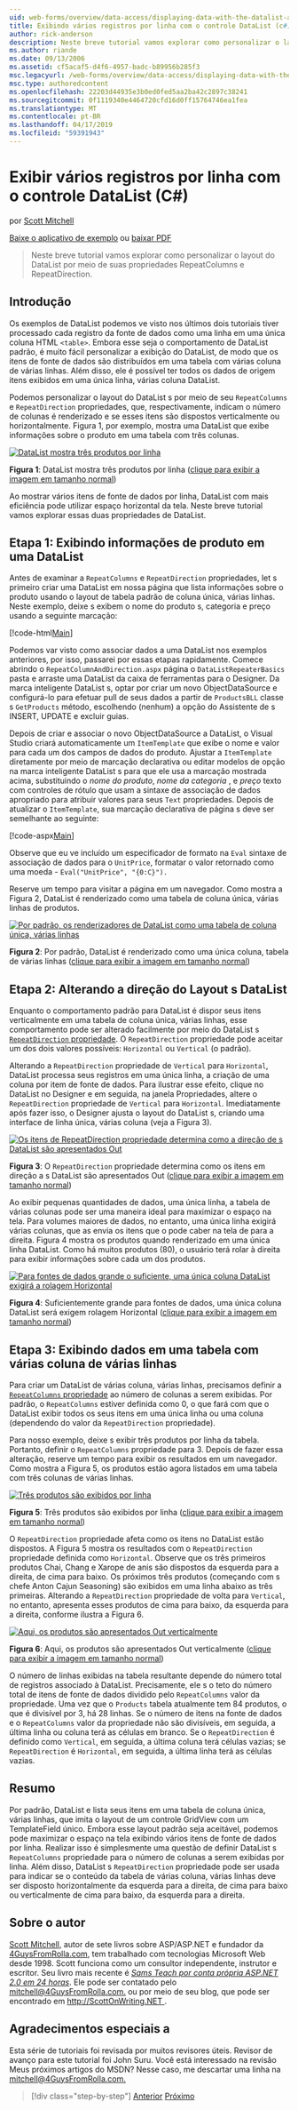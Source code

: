 ```yaml
---
uid: web-forms/overview/data-access/displaying-data-with-the-datalist-and-repeater/showing-multiple-records-per-row-with-the-datalist-control-cs
title: Exibindo vários registros por linha com o controle DataList (c#) | Microsoft Docs
author: rick-anderson
description: Neste breve tutorial vamos explorar como personalizar o layout do DataList por meio de suas propriedades RepeatColumns e RepeatDirection.
ms.author: riande
ms.date: 09/13/2006
ms.assetid: cf5acaf5-d4f6-4957-badc-b89956b285f3
msc.legacyurl: /web-forms/overview/data-access/displaying-data-with-the-datalist-and-repeater/showing-multiple-records-per-row-with-the-datalist-control-cs
msc.type: authoredcontent
ms.openlocfilehash: 22203d44935e3b0ed0fed5aa2ba42c2897c38241
ms.sourcegitcommit: 0f1119340e4464720cfd16d0ff15764746ea1fea
ms.translationtype: MT
ms.contentlocale: pt-BR
ms.lasthandoff: 04/17/2019
ms.locfileid: "59391943"
---
```

# <a name="showing-multiple-records-per-row-with-the-datalist-control-c"></a>Exibir vários registros por linha com o controle DataList (C#)

por [Scott Mitchell](https://twitter.com/ScottOnWriting)

[Baixe o aplicativo de exemplo](http://download.microsoft.com/download/9/c/1/9c1d03ee-29ba-4d58-aa1a-f201dcc822ea/ASPNET_Data_Tutorial_31_CS.exe) ou [baixar PDF](showing-multiple-records-per-row-with-the-datalist-control-cs/_static/datatutorial31cs1.pdf)

> Neste breve tutorial vamos explorar como personalizar o layout do DataList por meio de suas propriedades RepeatColumns e RepeatDirection.


## <a name="introduction"></a>Introdução

Os exemplos de DataList podemos ve visto nos últimos dois tutoriais tiver processado cada registro da fonte de dados como uma linha em uma única coluna HTML `<table>`. Embora esse seja o comportamento de DataList padrão, é muito fácil personalizar a exibição do DataList, de modo que os itens de fonte de dados são distribuídos em uma tabela com várias coluna de várias linhas. Além disso, ele é possível ter todos os dados de origem itens exibidos em uma única linha, várias coluna DataList.

Podemos personalizar o layout do DataList s por meio de seu `RepeatColumns` e `RepeatDirection` propriedades, que, respectivamente, indicam o número de colunas é renderizado e se esses itens são dispostos verticalmente ou horizontalmente. Figura 1, por exemplo, mostra uma DataList que exibe informações sobre o produto em uma tabela com três colunas.


[![DataList mostra três produtos por linha](showing-multiple-records-per-row-with-the-datalist-control-cs/_static/image2.png)](showing-multiple-records-per-row-with-the-datalist-control-cs/_static/image1.png)

**Figura 1**: DataList mostra três produtos por linha ([clique para exibir a imagem em tamanho normal](showing-multiple-records-per-row-with-the-datalist-control-cs/_static/image3.png))


Ao mostrar vários itens de fonte de dados por linha, DataList com mais eficiência pode utilizar espaço horizontal da tela. Neste breve tutorial vamos explorar essas duas propriedades de DataList.

## <a name="step-1-displaying-product-information-in-a-datalist"></a>Etapa 1: Exibindo informações de produto em uma DataList

Antes de examinar a `RepeatColumns` e `RepeatDirection` propriedades, let s primeiro criar uma DataList em nossa página que lista informações sobre o produto usando o layout de tabela padrão de coluna única, várias linhas. Neste exemplo, deixe s exibem o nome do produto s, categoria e preço usando a seguinte marcação:


[!code-html[Main](showing-multiple-records-per-row-with-the-datalist-control-cs/samples/sample1.html)]

Podemos var visto como associar dados a uma DataList nos exemplos anteriores, por isso, passarei por essas etapas rapidamente. Comece abrindo o `RepeatColumnAndDirection.aspx` página o `DataListRepeaterBasics` pasta e arraste uma DataList da caixa de ferramentas para o Designer. Da marca inteligente DataList s, optar por criar um novo ObjectDataSource e configurá-lo para efetuar pull de seus dados a partir de `ProductsBLL` classe s `GetProducts` método, escolhendo (nenhum) a opção do Assistente de s INSERT, UPDATE e excluir guias.

Depois de criar e associar o novo ObjectDataSource a DataList, o Visual Studio criará automaticamente um `ItemTemplate` que exibe o nome e valor para cada um dos campos de dados do produto. Ajustar a `ItemTemplate` diretamente por meio de marcação declarativa ou editar modelos de opção na marca inteligente DataList s para que ele usa a marcação mostrada acima, substituindo o *nome do produto*, *nome da categoria* , e *preço* texto com controles de rótulo que usam a sintaxe de associação de dados apropriado para atribuir valores para seus `Text` propriedades. Depois de atualizar o `ItemTemplate`, sua marcação declarativa de página s deve ser semelhante ao seguinte:


[!code-aspx[Main](showing-multiple-records-per-row-with-the-datalist-control-cs/samples/sample2.aspx)]

Observe que eu ve incluído um especificador de formato na `Eval` sintaxe de associação de dados para o `UnitPrice`, formatar o valor retornado como uma moeda - `Eval("UnitPrice", "{0:C}").`

Reserve um tempo para visitar a página em um navegador. Como mostra a Figura 2, DataList é renderizado como uma tabela de coluna única, várias linhas de produtos.


[![Por padrão, os renderizadores de DataList como uma tabela de coluna única, várias linhas](showing-multiple-records-per-row-with-the-datalist-control-cs/_static/image5.png)](showing-multiple-records-per-row-with-the-datalist-control-cs/_static/image4.png)

**Figura 2**: Por padrão, DataList é renderizado como uma única coluna, tabela de várias linhas ([clique para exibir a imagem em tamanho normal](showing-multiple-records-per-row-with-the-datalist-control-cs/_static/image6.png))


## <a name="step-2-changing-the-datalist-s-layout-direction"></a>Etapa 2: Alterando a direção do Layout s DataList

Enquanto o comportamento padrão para DataList é dispor seus itens verticalmente em uma tabela de coluna única, várias linhas, esse comportamento pode ser alterado facilmente por meio do DataList s [ `RepeatDirection` propriedade](https://msdn.microsoft.com/system.web.ui.webcontrols.datalist.repeatdirection.aspx). O `RepeatDirection` propriedade pode aceitar um dos dois valores possíveis: `Horizontal` ou `Vertical` (o padrão).

Alterando a `RepeatDirection` propriedade de `Vertical` para `Horizontal`, DataList processa seus registros em uma única linha, a criação de uma coluna por item de fonte de dados. Para ilustrar esse efeito, clique no DataList no Designer e em seguida, na janela Propriedades, altere o `RepeatDirection` propriedade de `Vertical` para `Horizontal`. Imediatamente após fazer isso, o Designer ajusta o layout do DataList s, criando uma interface de linha única, várias coluna (veja a Figura 3).


[![Os itens de RepeatDirection propriedade determina como a direção de s DataList são apresentados Out](showing-multiple-records-per-row-with-the-datalist-control-cs/_static/image8.png)](showing-multiple-records-per-row-with-the-datalist-control-cs/_static/image7.png)

**Figura 3**: O `RepeatDirection` propriedade determina como os itens em direção a s DataList são apresentados Out ([clique para exibir a imagem em tamanho normal](showing-multiple-records-per-row-with-the-datalist-control-cs/_static/image9.png))


Ao exibir pequenas quantidades de dados, uma única linha, a tabela de várias colunas pode ser uma maneira ideal para maximizar o espaço na tela. Para volumes maiores de dados, no entanto, uma única linha exigirá várias colunas, que as envia os itens que o pode caber na tela de para a direita. Figura 4 mostra os produtos quando renderizado em uma única linha DataList. Como há muitos produtos (80), o usuário terá rolar à direita para exibir informações sobre cada um dos produtos.


[![Para fontes de dados grande o suficiente, uma única coluna DataList exigirá a rolagem Horizontal](showing-multiple-records-per-row-with-the-datalist-control-cs/_static/image11.png)](showing-multiple-records-per-row-with-the-datalist-control-cs/_static/image10.png)

**Figura 4**: Suficientemente grande para fontes de dados, uma única coluna DataList será exigem rolagem Horizontal ([clique para exibir a imagem em tamanho normal](showing-multiple-records-per-row-with-the-datalist-control-cs/_static/image12.png))


## <a name="step-3-displaying-data-in-a-multi-column-multi-row-table"></a>Etapa 3: Exibindo dados em uma tabela com várias coluna de várias linhas

Para criar um DataList de várias coluna, várias linhas, precisamos definir a [ `RepeatColumns` propriedade](https://msdn.microsoft.com/system.web.ui.webcontrols.datalist.repeatcolumns.aspx) ao número de colunas a serem exibidas. Por padrão, o `RepeatColumns` estiver definida como 0, o que fará com que o DataList exibir todos os seus itens em uma única linha ou uma coluna (dependendo do valor da `RepeatDirection` propriedade).

Para nosso exemplo, deixe s exibir três produtos por linha da tabela. Portanto, definir o `RepeatColumns` propriedade para 3. Depois de fazer essa alteração, reserve um tempo para exibir os resultados em um navegador. Como mostra a Figura 5, os produtos estão agora listados em uma tabela com três colunas de várias linhas.


[![Três produtos são exibidos por linha](showing-multiple-records-per-row-with-the-datalist-control-cs/_static/image14.png)](showing-multiple-records-per-row-with-the-datalist-control-cs/_static/image13.png)

**Figura 5**: Três produtos são exibidos por linha ([clique para exibir a imagem em tamanho normal](showing-multiple-records-per-row-with-the-datalist-control-cs/_static/image15.png))


O `RepeatDirection` propriedade afeta como os itens no DataList estão dispostos. A Figura 5 mostra os resultados com o `RepeatDirection` propriedade definida como `Horizontal`. Observe que os três primeiros produtos Chai, Chang e Xarope de anis são dispostos da esquerda para a direita, de cima para baixo. Os próximos três produtos (começando com s chefe Anton Cajun Seasoning) são exibidos em uma linha abaixo as três primeiras. Alterando a `RepeatDirection` propriedade de volta para `Vertical`, no entanto, apresenta esses produtos de cima para baixo, da esquerda para a direita, conforme ilustra a Figura 6.


[![Aqui, os produtos são apresentados Out verticalmente](showing-multiple-records-per-row-with-the-datalist-control-cs/_static/image17.png)](showing-multiple-records-per-row-with-the-datalist-control-cs/_static/image16.png)

**Figura 6**: Aqui, os produtos são apresentados Out verticalmente ([clique para exibir a imagem em tamanho normal](showing-multiple-records-per-row-with-the-datalist-control-cs/_static/image18.png))


O número de linhas exibidas na tabela resultante depende do número total de registros associado à DataList. Precisamente, ele s o teto do número total de itens de fonte de dados dividido pelo `RepeatColumns` valor da propriedade. Uma vez que o `Products` tabela atualmente tem 84 produtos, o que é divisível por 3, há 28 linhas. Se o número de itens na fonte de dados e o `RepeatColumns` valor da propriedade não são divisíveis, em seguida, a última linha ou coluna terá as células em branco. Se o `RepeatDirection` é definido como `Vertical`, em seguida, a última coluna terá células vazias; se `RepeatDirection` é `Horizontal`, em seguida, a última linha terá as células vazias.

## <a name="summary"></a>Resumo

Por padrão, DataList e lista seus itens em uma tabela de coluna única, várias linhas, que imita o layout de um controle GridView com um TemplateField único. Embora esse layout padrão seja aceitável, podemos pode maximizar o espaço na tela exibindo vários itens de fonte de dados por linha. Realizar isso é simplesmente uma questão de definir DataList s `RepeatColumns` propriedade para o número de colunas a serem exibidas por linha. Além disso, DataList s `RepeatDirection` propriedade pode ser usada para indicar se o conteúdo da tabela de várias coluna, várias linhas deve ser disposto horizontalmente da esquerda para a direita, de cima para baixo ou verticalmente de cima para baixo, da esquerda para a direita.

## <a name="about-the-author"></a>Sobre o autor

[Scott Mitchell](http://www.4guysfromrolla.com/ScottMitchell.shtml), autor de sete livros sobre ASP/ASP.NET e fundador da [4GuysFromRolla.com](http://www.4guysfromrolla.com), tem trabalhado com tecnologias Microsoft Web desde 1998. Scott funciona como um consultor independente, instrutor e escritor. Seu livro mais recente é [ *Sams Teach por conta própria ASP.NET 2.0 em 24 horas*](https://www.amazon.com/exec/obidos/ASIN/0672327384/4guysfromrollaco). Ele pode ser contatado pelo [ mitchell@4GuysFromRolla.com.](mailto:mitchell@4GuysFromRolla.com) ou por meio de seu blog, que pode ser encontrado em [ http://ScottOnWriting.NET ](http://ScottOnWriting.NET).

## <a name="special-thanks-to"></a>Agradecimentos especiais a

Esta série de tutoriais foi revisada por muitos revisores úteis. Revisor de avanço para este tutorial foi John Suru. Você está interessado na revisão Meus próximos artigos do MSDN? Nesse caso, me descartar uma linha na [ mitchell@4GuysFromRolla.com.](mailto:mitchell@4GuysFromRolla.com)

> [!div class="step-by-step"]
> [Anterior](formatting-the-datalist-and-repeater-based-upon-data-cs.md)
> [Próximo](nested-data-web-controls-cs.md)
